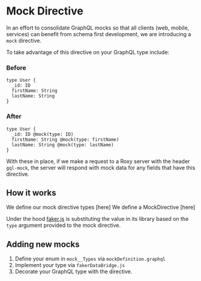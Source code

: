 # Mock Directive

In an effort to consolidate GraphQL mocks so that all clients (web, mobile, services) can benefit from schema first development, we are introducing a `mock` directive.

To take advantage of this directive on your GraphQL type include:

### Before
```
type User {
  _id: ID
  firstName: String
  lastName: String
}
```

### After
```
type User {
  _id: ID @mock(type: ID)
  firstName: String @mock(type: firstName)
  lastName: String @mock(type: lastName)
}
```

With these in place, if we make a request to a Roxy server with the header `gql-mock`, the server will respond with mock data for any fields that have this directive.

## How it works
We define our mock directive types [here]
We define a MockDirective [here]

Under the hood [faker.js](https://github.com/marak/Faker.js/) is substituting the value in its library based on the `type` argument provided to the mock directive.

## Adding new mocks

1. Define your enum in `mock__Types` via `mockDefinition.graphql`
2. Implement your type via `fakerDataBridge.js`
3. Decorate your GraphQL type with the directive.
